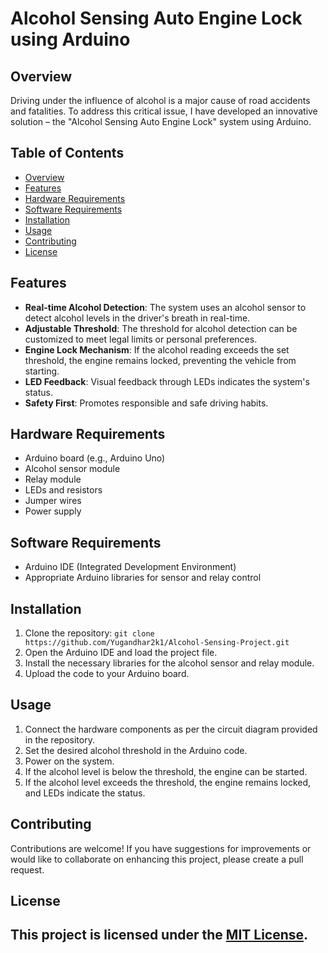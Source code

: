 # Alcohol Sensing Auto Engine Lock using Arduino

## Overview

Driving under the influence of alcohol is a major cause of road accidents and fatalities. To address this critical issue, I have developed an innovative solution – the "Alcohol Sensing Auto Engine Lock" system using Arduino.

## Table of Contents

- [Overview](#overview)
- [Features](#features)
- [Hardware Requirements](#hardware-requirements)
- [Software Requirements](#software-requirements)
- [Installation](#installation)
- [Usage](#usage)
- [Contributing](#contributing)
- [License](#license)

## Features

- **Real-time Alcohol Detection**: The system uses an alcohol sensor to detect alcohol levels in the driver's breath in real-time.
- **Adjustable Threshold**: The threshold for alcohol detection can be customized to meet legal limits or personal preferences.
- **Engine Lock Mechanism**: If the alcohol reading exceeds the set threshold, the engine remains locked, preventing the vehicle from starting.
- **LED Feedback**: Visual feedback through LEDs indicates the system's status.
- **Safety First**: Promotes responsible and safe driving habits.


## Hardware Requirements

- Arduino board (e.g., Arduino Uno)
- Alcohol sensor module
- Relay module
- LEDs and resistors
- Jumper wires
- Power supply

## Software Requirements

- Arduino IDE (Integrated Development Environment)
- Appropriate Arduino libraries for sensor and relay control

## Installation

1. Clone the repository: `git clone https://github.com/Yugandhar2k1/Alcohol-Sensing-Project.git`
2. Open the Arduino IDE and load the project file.
3. Install the necessary libraries for the alcohol sensor and relay module.
4. Upload the code to your Arduino board.

## Usage

1. Connect the hardware components as per the circuit diagram provided in the repository.
2. Set the desired alcohol threshold in the Arduino code.
3. Power on the system.
4. If the alcohol level is below the threshold, the engine can be started.
5. If the alcohol level exceeds the threshold, the engine remains locked, and LEDs indicate the status.

## Contributing

Contributions are welcome! If you have suggestions for improvements or would like to collaborate on enhancing this project, please create a pull request.

## License

This project is licensed under the [MIT License](LICENSE).
---
